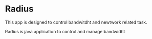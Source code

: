 # Radius
This app is designed to control bandwitdht and newtwork related task.

Radius is java  application to control and manage bandwidht
